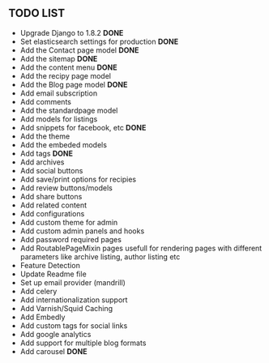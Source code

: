 ## TODO LIST

* Upgrade Django to 1.8.2 **DONE**
* Set elasticsearch settings for production **DONE**
* Add the Contact page model **DONE**
* Add the sitemap **DONE**
* Add the content menu **DONE**
* Add the recipy page model
* Add the Blog page model **DONE**
* Add email subscription
* Add comments
* Add the standardpage model
* Add models for listings
* Add snippets for facebook, etc **DONE**
* Add the theme
* Add the embeded models
* Add tags **DONE**
* Add archives
* Add social buttons
* Add save/print options for recipies
* Add review buttons/models
* Add share buttons
* Add related content
* Add configurations
* Add custom theme for admin
* Add custom admin panels and hooks
* Add password required pages
* Add RoutablePageMixin pages usefull for rendering pages with different
  parameters like archive listing, author listing etc
* Feature Detection
* Update Readme file
* Set up email provider (mandrill)
* Add celery
* Add internationalization support
* Add Varnish/Squid Caching
* Add Embedly
* Add custom tags for social links
* Add google analytics
* Add support for multiple blog formats
* Add carousel **DONE**